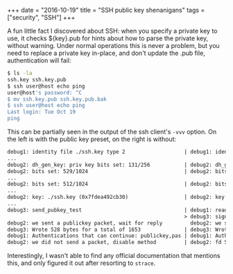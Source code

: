 +++
date = "2016-10-19"
title = "SSH public key shenanigans"
tags = ["security", "SSH"]
+++

A fun little fact I discovered about SSH: when you specify a private key to use, it checks ${key}.pub for hints about how to parse the private key, without warning. Under normal operations this is never a problem, but you need to replace a private key in-place, and don't update the .pub file, authentication will fail:

```bash
$ ls -la
ssh.key ssh.key.pub
$ ssh user@host echo ping
user@host's password: ^C
$ mv ssh.key.pub ssh.key.pub.bak
$ ssh user@host echo ping
Last login: Tue Oct 19
ping
```

This can be partially seen in the output of the ssh client's `-vvv` option. On the left is with the public key preset, on the right is without:

```diff
debug1: identity file ./ssh.key type 2                   | debug1: identity file ./ssh.key type -1
...
debug2: dh_gen_key: priv key bits set: 131/256           | debug2: dh_gen_key: priv key bits set: 125/256
debug2: bits set: 529/1024                               | debug2: bits set: 532/1024
...
debug2: bits set: 512/1024                               | debug2: bits set: 482/1024
...
debug2: key: ./ssh.key (0x7fdea492cb30)                  | debug2: key: ./ssh.key ((nil))
...
debug3: send_pubkey_test                                 | debug1: read PEM private key done: type DSA
                                                         > debug3: sign_and_send_pubkey
debug2: we sent a publickey packet, wait for reply         debug2: we sent a publickey packet, wait for reply
debug3: Wrote 528 bytes for a total of 1653              | debug3: Wrote 592 bytes for a total of 1717
debug1: Authentications that can continue: publickey,pas | debug1: Authentication succeeded (publickey).
debug2: we did not send a packet, disable method         | debug2: fd 5 setting O_NONBLOCK
```

Interestingly, I wasn't able to find any official documentation that mentions this, and only figured it out after resorting to `strace`.
